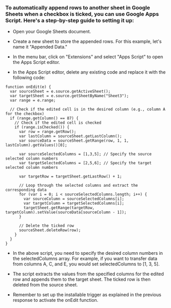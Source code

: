### To automatically append rows to another sheet in Google Sheets when a checkbox is ticked, you can use Google Apps Script. Here's a step-by-step guide to setting it up:

* Open your Google Sheets document.

* Create a new sheet to store the appended rows. For this example, let's name it "Appended Data."

* In the menu bar, click on "Extensions" and select "Apps Script" to open the Apps Script editor.

* In the Apps Script editor, delete any existing code and replace it with the following code:



```
function onEdit(e) {
  var sourceSheet = e.source.getActiveSheet();
  var targetSheet = e.source.getSheetByName("Sheet3");
  var range = e.range;

  // Check if the edited cell is in the desired column (e.g., column A for the checkbox)
  if (range.getColumn() == 87) {
    // Check if the edited cell is checked
    if (range.isChecked()) {
      var row = range.getRow();
      var lastColumn = sourceSheet.getLastColumn();
      var sourceData = sourceSheet.getRange(row, 1, 1, lastColumn).getValues()[0];

      var sourceSelectedColumns = [1,3,5]; // Specify the source selected column numbers
      var targetSelectedColumns = [2,5,6]; // Specify the target selected column numbers

      var targetRow = targetSheet.getLastRow() + 1;
      
      // Loop through the selected columns and extract the corresponding data
      for (var i = 0; i < sourceSelectedColumns.length; i++) {
        var sourceColumn = sourceSelectedColumns[i];
        var targetColumn = targetSelectedColumns[i];
        targetSheet.getRange(targetRow, targetColumn).setValue(sourceData[sourceColumn - 1]);
      }

      // Delete the ticked row
      sourceSheet.deleteRow(row);
    }
  }
}

```

* In the above script, you need to specify the desired column numbers in the selectedColumns array. For example, if you want to transfer data from columns A, C, and E, you would set selectedColumns to [1, 3, 5].

* The script extracts the values from the specified columns for the edited row and appends them to the target sheet. The ticked row is then deleted from the source sheet.

* Remember to set up the installable trigger as explained in the previous response to activate the onEdit function.
